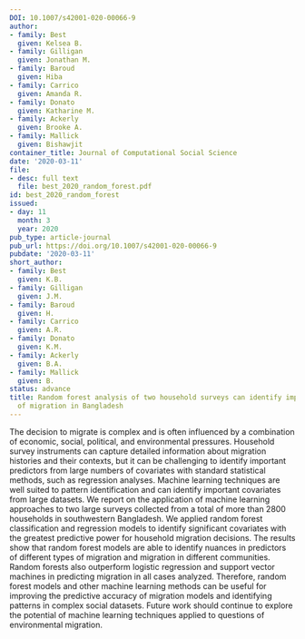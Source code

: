 ```yaml
---
DOI: 10.1007/s42001-020-00066-9
author:
- family: Best
  given: Kelsea B.
- family: Gilligan
  given: Jonathan M.
- family: Baroud
  given: Hiba
- family: Carrico
  given: Amanda R.
- family: Donato
  given: Katharine M.
- family: Ackerly
  given: Brooke A.
- family: Mallick
  given: Bishawjit
container_title: Journal of Computational Social Science
date: '2020-03-11'
file:
- desc: full text
  file: best_2020_random_forest.pdf
id: best_2020_random_forest
issued:
- day: 11
  month: 3
  year: 2020
pub_type: article-journal
pub_url: https://doi.org/10.1007/s42001-020-00066-9
pubdate: '2020-03-11'
short_author:
- family: Best
  given: K.B.
- family: Gilligan
  given: J.M.
- family: Baroud
  given: H.
- family: Carrico
  given: A.R.
- family: Donato
  given: K.M.
- family: Ackerly
  given: B.A.
- family: Mallick
  given: B.
status: advance
title: Random forest analysis of two household surveys can identify important predictors
  of migration in Bangladesh
---
```

The decision to migrate is complex and is often influenced by a combination of economic, social, political, and environmental pressures. Household survey instruments can capture detailed information about migration histories and their contexts, but it can be challenging to identify important predictors from large numbers of covariates with standard statistical methods, such as regression analyses. Machine learning techniques are well suited to pattern identification and can identify important covariates from large datasets. We report on the application of machine learning approaches to two large surveys collected from a total of more than 2800 households in southwestern Bangladesh. We applied random forest classification and regression models to identify significant covariates with the greatest predictive power for household migration decisions. The results show that random forest models are able to identify nuances in predictors of different types of migration and migration in different communities. Random forests also outperform logistic regression and support vector machines in predicting migration in all cases analyzed. Therefore, random forest models and other machine learning methods can be useful for improving the predictive accuracy of migration models and identifying patterns in complex social datasets. Future work should continue to explore the potential of machine learning techniques applied to questions of environmental migration.
